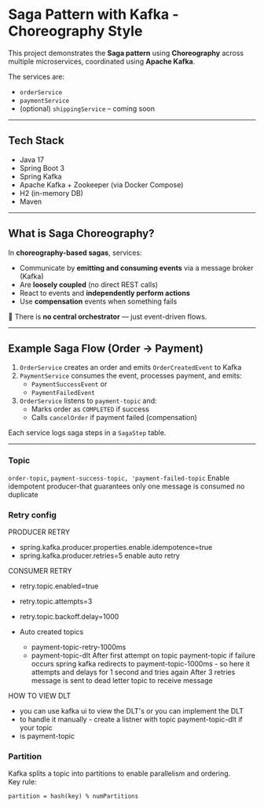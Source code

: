 #  Saga Pattern with Kafka - Choreography Style

This project demonstrates the **Saga pattern** using **Choreography** across multiple microservices, coordinated using **Apache Kafka**.

The services are:
- `orderService`
- `paymentService`
- (optional) `shippingService` – coming soon

---

##  Tech Stack

- Java 17
- Spring Boot 3
- Spring Kafka
- Apache Kafka + Zookeeper (via Docker Compose)
- H2 (in-memory DB)
- Maven

---

##  What is Saga Choreography?

In **choreography-based sagas**, services:
- Communicate by **emitting and consuming events** via a message broker (Kafka)
- Are **loosely coupled** (no direct REST calls)
- React to events and **independently perform actions**
- Use **compensation** events when something fails

🧠 There is **no central orchestrator** — just event-driven flows.

---

##  Example Saga Flow (Order → Payment)

1. `OrderService` creates an order and emits `OrderCreatedEvent` to Kafka
2. `PaymentService` consumes the event, processes payment, and emits:
    - `PaymentSuccessEvent` or
    - `PaymentFailedEvent`
3. `OrderService` listens to `payment-topic` and:
    - Marks order as `COMPLETED` if success
    - Calls `cancelOrder` if payment failed (compensation)

  Each service logs saga steps in a `SagaStep` table.

---


###  Topic
`order-topic`, `payment-success-topic, 'payment-failed-topic`
Enable idempotent producer-that guarantees only one message is consumed 
no duplicate

### Retry config
PRODUCER RETRY
- spring.kafka.producer.properties.enable.idempotence=true
- spring.kafka.producer.retries=5 enable auto retry
  
CONSUMER RETRY
- retry.topic.enabled=true
- retry.topic.attempts=3
- retry.topic.backoff.delay=1000


- Auto created topics
  - payment-topic-retry-1000ms
  - payment-topic-dlt
After first attempt on topic payment-topic if failure occurs spring kafka redirects 
to payment-topic-1000ms - so here it attempts and delays for 1 second and tries again
After 3 retries message is sent to dead letter topic to receive message
   
HOW TO VIEW DLT
 - you can use kafka ui  to view the DLT's or you can implement the DLT
  - to handle it manually - create a listner with topic payment-topic-dlt if your topic 
  - is payment-topic

###   Partition
Kafka splits a topic into partitions to enable parallelism and ordering.  
Key rule:
```text
partition = hash(key) % numPartitions
